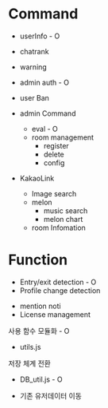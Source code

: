 # Command
  - userInfo - O
  - chatrank
  - warning
  - admin auth - O
  - user Ban

  - admin Command
    - eval - O
    - room management
      - register
      - delete
      - config

  - KakaoLink
    - Image search
    - melon
      - music search
      - melon chart
    + room Infomation


# Function
  - Entry/exit detection - O
  - Profile change detection
  + mention noti
  + License management
  
사용 함수 모듈화 - O
  - utils.js

저장 체계 전환
  - DB_util.js - O
  + 기존 유저데이터 이동